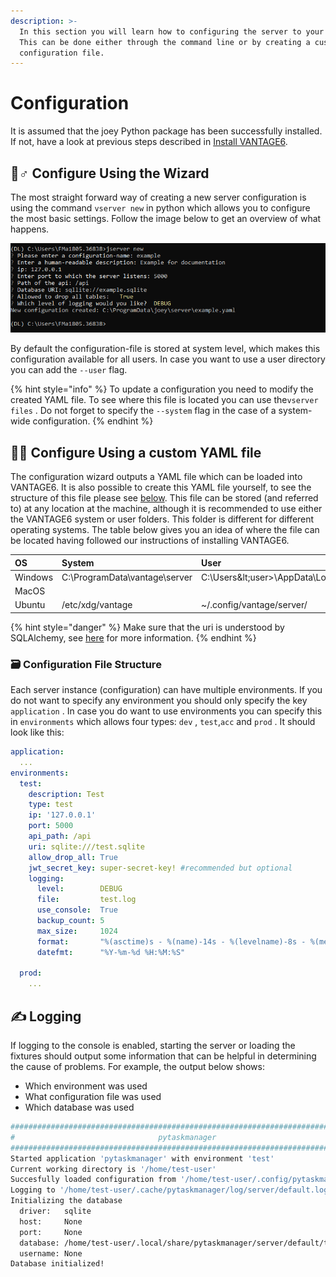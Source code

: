 ```yaml
---
description: >-
  In this section you will learn how to configuring the server to your needs.
  This can be done either through the command line or by creating a custom YAML
  configuration file.
---
```


# Configuration

It is assumed that the joey Python package has been successfully installed. If not, have a look at previous steps described in [Install VANTAGE6](../install-vantage6.md).

## 🧙♂ Configure Using the Wizard 

The most straight forward way of creating a new server configuration is using the command `vserver new` in python which allows you to configure the most basic settings.  Follow the image below to get an overview of what happens.

![Configure a new server using the wizard](../../.gitbook/assets/annotation-2019-06-13-112656.png)

By default the configuration-file is stored at system level, which makes this configuration available for all users. In case you want to use a user directory you can add the `--user` flag. 

{% hint style="info" %}
To update a configuration you need to modify the created YAML file. To see where this file is located you can use the`vserver files` . Do not forget to specify the `--system` flag in the case of a system-wide configuration.
{% endhint %}

## 👩🔬 Configure Using a custom YAML file

The configuration wizard outputs a YAML file which can be loaded into VANTAGE6. It is also possible to create this YAML file yourself, to see the structure of this file please see [below](server-configuration.md#configuration-file-structure). This file can be stored \(and referred to\) at any location at the machine, although it is recommended to use either the VANTAGE6 system or user folders. This folder is different for different operating systems. The table below gives you an idea of where the file can be located having followed our instructions of installing VANTAGE6.

| OS | System | User |
| :--- | :--- | :--- |
| Windows | C:\ProgramData\vantage\server | C:\Users\&lt;user&gt;\AppData\Local\vantage\server\ |
| MacOS |  |  |
| Ubuntu | /etc/xdg/vantage | ~/.config/vantage/server/ |

{% hint style="danger" %}
Make sure that the uri is understood by SQLAlchemy, see [here](https://docs.sqlalchemy.org/en/latest/core/engines.html#database-urls) for more information.
{% endhint %}

### 🗃 Configuration File Structure

Each server instance \(configuration\) can have multiple environments. If you do not want to specify any environment you should only specify the key `application` . In case you do want to use environments you can specify this in `environments` which allows four types: `dev` , `test`,`acc` and `prod` .  It should look like this:

```yaml
application:
  ...
environments:
  test:
    description: Test
    type: test
    ip: '127.0.0.1' 
    port: 5000  
    api_path: /api
    uri: sqlite:///test.sqlite
    allow_drop_all: True
    jwt_secret_key: super-secret-key! #recommended but optional
    logging:
      level:        DEBUG                  
      file:         test.log              
      use_console:  True                   
      backup_count: 5                      
      max_size:     1024                   
      format:       "%(asctime)s - %(name)-14s - %(levelname)-8s - %(message)s"
      datefmt:      "%Y-%m-%d %H:%M:%S"

  prod:
    ...
```

## ✍ Logging

If logging to the console is enabled, starting the server or loading the fixtures should output some information that can be helpful in determining the cause of problems. For example, the output below shows:

* Which environment was used
* What configuration file was used
* Which database was used

```bash
################################################################################
#                                pytaskmanager                                 #
################################################################################
Started application 'pytaskmanager' with environment 'test'
Current working directory is '/home/test-user'
Succesfully loaded configuration from '/home/test-user/.config/pytaskmanager/server/default.yaml'
Logging to '/home/test-user/.cache/pytaskmanager/log/server/default.log'
Initializing the database
  driver:   sqlite
  host:     None
  port:     None
  database: /home/test-user/.local/share/pytaskmanager/server/default/test.sqlite
  username: None
Database initialized!
```

